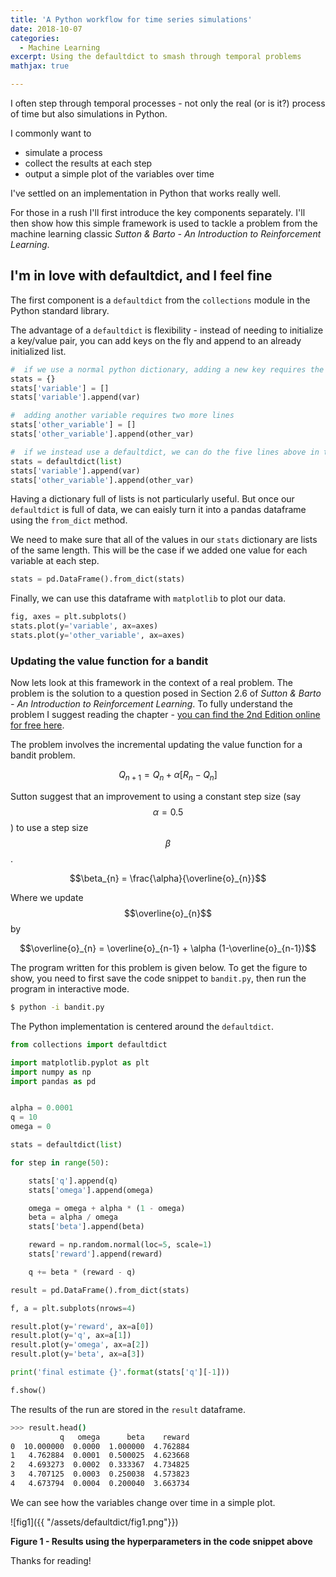 ```yaml
---
title: 'A Python workflow for time series simulations'
date: 2018-10-07
categories:
  - Machine Learning
excerpt: Using the defaultdict to smash through temporal problems
mathjax: true

---
```


<script src="https://cdn.mathjax.org/mathjax/latest/MathJax.js?config=TeX-AMS-MML_HTMLorMML" type="text/javascript"></script>

I often step through temporal processes - not only the real (or is it?) process of time but also simulations in Python.  

I commonly want to
- simulate a process
- collect the results at each step
- output a simple plot of the variables over time

I've settled on an implementation in Python that works really well.

For those in a rush I'll first introduce the key components separately.  I'll then show how this simple framework is used to tackle a problem from the machine learning classic *Sutton & Barto - An Introduction to Reinforcement Learning*.

## I'm in love with defaultdict, and I feel fine

The first component is a `defaultdict` from the `collections` module in the Python standard library.  

The advantage of a `defaultdict` is flexibility - instead of needing to initialize a key/value pair, you can add keys on the fly and append to an already initialized list.

```python
#  if we use a normal python dictionary, adding a new key requires the following
stats = {}
stats['variable'] = []
stats['variable'].append(var)

#  adding another variable requires two more lines
stats['other_variable'] = []
stats['other_variable'].append(other_var)

#  if we instead use a defaultdict, we can do the five lines above in three lines
stats = defaultdict(list)
stats['variable'].append(var)
stats['other_variable'].append(other_var)
```

Having a dictionary full of lists is not particularly useful.  But once our `defaultdict` is full of data, we can eaisly turn it into a pandas dataframe using the `from_dict` method.  

We need to make sure that all of the values in our `stats` dictionary are lists of the same length.  This will be the case if we added one value for each variable at each step.

```python
stats = pd.DataFrame().from_dict(stats)
```

Finally, we can use this dataframe with `matplotlib` to plot our data.

```python
fig, axes = plt.subplots()
stats.plot(y='variable', ax=axes)
stats.plot(y='other_variable', ax=axes)
```

### Updating the value function for a bandit

Now lets look at this framework in the context of a real problem.  The problem is the solution to a question posed in Section 2.6 of *Sutton & Barto - An Introduction to Reinforcement Learning*.  To fully understand the problem I suggest reading the chapter - [you can find the 2nd Edition online for free here](http://incompleteideas.net/book/the-book-2nd.html).

The problem involves the incremental updating the value function for a bandit problem.

$$ Q_{n+1} = Q_{n} + \alpha [R_{n} - Q_{n} ] $$

Sutton suggest that an improvement to using a constant step size (say $$\alpha=0.5$$) to use a step size $$\beta$$.

$$\beta_{n} = \frac{\alpha}{\overline{o}_{n}}$$

Where we update $$\overline{o}_{n}$$ by

$$\overline{o}_{n} = \overline{o}_{n-1} + \alpha (1-\overline{o}_{n-1})$$

The program written for this problem is given below.  To get the figure to show, you need to first save the code snippet to `bandit.py`, then run the program in interactive mode.

```bash
$ python -i bandit.py
```

The Python implementation is centered around the `defaultdict`.

```python
from collections import defaultdict

import matplotlib.pyplot as plt
import numpy as np
import pandas as pd


alpha = 0.0001
q = 10
omega = 0

stats = defaultdict(list)

for step in range(50):

    stats['q'].append(q)
    stats['omega'].append(omega)

    omega = omega + alpha * (1 - omega)
    beta = alpha / omega
    stats['beta'].append(beta)

    reward = np.random.normal(loc=5, scale=1)
    stats['reward'].append(reward)

    q += beta * (reward - q)

result = pd.DataFrame().from_dict(stats)

f, a = plt.subplots(nrows=4)

result.plot(y='reward', ax=a[0])
result.plot(y='q', ax=a[1])
result.plot(y='omega', ax=a[2])
result.plot(y='beta', ax=a[3])

print('final estimate {}'.format(stats['q'][-1]))

f.show()
```

The results of the run are stored in the `result` dataframe.

```bash
>>> result.head()
           q   omega      beta    reward
0  10.000000  0.0000  1.000000  4.762884
1   4.762884  0.0001  0.500025  4.623668
2   4.693273  0.0002  0.333367  4.734825
3   4.707125  0.0003  0.250038  4.573823
4   4.673794  0.0004  0.200040  3.663734
```

We can see how the variables change over time in a simple plot.

![fig1]({{ "/assets/defaultdict/fig1.png"}})

**Figure 1 - Results using the hyperparameters in the code snippet above**

Thanks for reading!
